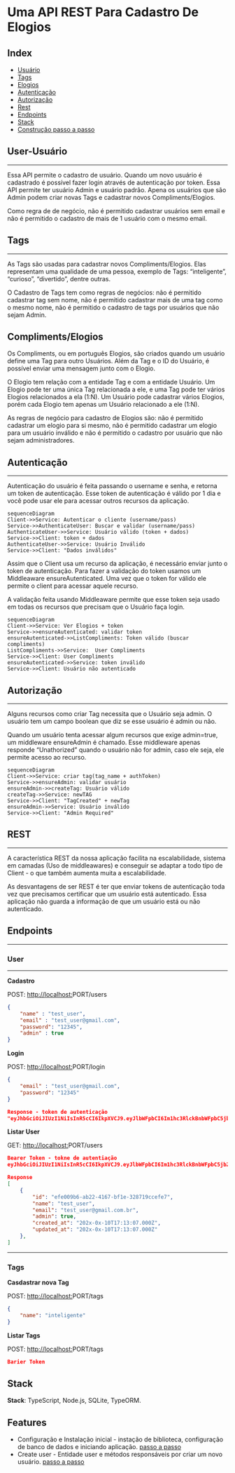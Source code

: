 # Uma API REST Para Cadastro De Elogios

## Index

- [Usuário](#User-Usuário)
- [Tags](#tags)
- [Elogios](#Compliment/Elogio)
- [Autenticação](#Autenticação)
- [Autorização](#Autorização)
- [Rest](#Rest)
- [Endpoints](#Endpoints)
- [Stack](#Stack)
- [Construção passo a passo](#Construção-passo-a-passo)

## User-Usuário

---

Essa API permite o cadastro de usuário. Quando um novo usuário é cadastrado é possível fazer login através de autenticação por token. Essa API permite ter usuário Admin e usuário padrão. Apena os usuários que são Admin podem criar novas Tags e cadastrar novos Compliments/Elogios.

Como regra de de negócio, não é permitido cadastrar usuários sem email e não é permitido o cadastro de mais de 1 usuário com o mesmo email.

## Tags

---

As Tags são usadas para cadastrar novos Compliments/Elogios. Elas representam uma qualidade de uma pessoa, exemplo de Tags: “inteligente”, “curioso”, “divertido”, dentre outras.

O Cadastro de Tags tem como regras de negócios: não é permitido cadastrar tag sem nome, não é permitido cadastrar mais de uma tag como o mesmo nome, não é permitido o cadastro de tags por usuários que não sejam Admin.

## Compliments/Elogios

Os Compliments, ou em português Elogios, são criados quando um usuário define uma Tag para outro Usuários. Além da Tag e o ID do Usuário, é possível enviar uma mensagem junto com o Elogio.

O Elogio tem relação com a entidade Tag e com a entidade Usuário. Um Elogio pode ter uma única Tag relacionada a ele, e uma Tag pode ter vários Elogios relacionados a ela (1:N). Um Usuário pode cadastrar vários Elogios, porém cada Elogio tem apenas um Usuário relacionado a ele (1:N). 

As regras de negócio para cadastro de Elogios são: não é permitido cadastrar um elogio para si mesmo, não é permitido cadastrar um elogio para um usuário inválido e não é permitido o cadastro por usuário que não sejam administradores.

## Autenticação

---

Autenticação do usuário é feita passando o username e senha, e retorna um token de autenticação. Esse token de autenticação é válido por 1 dia e você pode usar ele para acessar outros recursos da aplicação. 

```mermaid
sequenceDiagram
Client->>Service: Autenticar o cliente (username/pass) 
Service->>AuthenticateUser: Buscar e validar (username/pass)
AuthenticateUser->>Service: Usuário válido (token + dados)
Service->>Client: token + dados
AuthenticateUser->>Service: Usuário Inválido 
Service->>Client: "Dados inválidos"
```

Assim que o Client usa um recurso da aplicação, é necessário enviar junto o token de autenticação. Para fazer a validação do token usamos um Middleaware ensureAutenticated. Uma vez que o token for válido ele permite o client para acessar aquele recurso. 

A validação feita usando Middleaware permite que esse token seja usado em todas os recursos que precisam que o Usuário faça login.  

```mermaid
sequenceDiagram
Client->>Service: Ver Elogios + token
Service->>ensureAutenticated: validar token
ensureAutenticated->>ListCompliments: Token válido (buscar compliments)
ListCompliments->>Service:  User Compliments
Service->>Client: User Compliments
ensureAutenticated->>Service: token inválido
Service->>Client: Usuário não autenticado
```

## Autorização

---

Alguns recursos como criar Tag necessita que o Usuário seja admin. O usuário tem um campo boolean que diz se esse usuário é admin ou não. 

Quando um usuário tenta acessar algum recursos que exige admin=true, um middleware ensureAdmin é chamado. Esse middleware apenas responde “Unathorized” quando o usuário não for admin, caso ele seja, ele permite acesso ao recurso.

```mermaid
sequenceDiagram
Client->>Service: criar tag(tag_name + authToken) 
Service->>ensureAdmin: validar usuário
ensureAdmin->>createTag: Usuário válido
createTag->>Service: newTAG 
Service->>Client: "TagCreated" + newTag
ensureAdmin->>Service: Usuário inválido 
Service->>Client: "Admin Required"
```

## REST

---

A característica REST da nossa aplicação facilita na escalabilidade, sistema em camadas (Uso de middleawares) e conseguir se adaptar a todo tipo de Client - o que também aumenta muita a escalabilidade. 

As desvantagens de ser REST é ter que enviar tokens de autenticação toda vez que precisamos certificar que um usuário está autenticado. Essa aplicação não guarda a informação de que um usuário está ou não autenticado. 

## Endpoints

---

### User

---

******************Cadastro****************** 

POST: [http://localhost:](http://localhost:3000/)PORT/users

```json
{
	"name" : "test_user",
	"email" : "test_user@gmail.com",
	"password": "12345",
	"admin" : true
}
```

 **********Login**********

POST:  [http://localhost:](http://localhost:3000/)PORT/login

```json
{
	"email" : "test_user@gmail.com",
	"password": "12345"
}

Response - token de autenticação
"eyJhbGciOiJIUzI1NiIsInR5cCI6IkpXVCJ9.eyJlbWFpbCI6Im1hc3RlckBnbWFpbC5jb20iLCJpYXQiOjE2NzY5ODYyODAsImV4cCI6MTY3NzA3MjY4MCwic3ViIjoiYzlhNDc5ZmQtNmJiMC00NTBiLTgxODEtYjcxNjJmYWMxNTY0In0.0M9OUgFOiyyiSE78N4nfltrxF8GJ9i8LvYqt-meN8Jo"
```

************************Listar User************************ 

GET: [http://localhost:](http://localhost:3000/)PORT/users

```json
Bearer Token - tokne de autentiação
eyJhbGciOiJIUzI1NiIsInR5cCI6IkpXVCJ9.eyJlbWFpbCI6Im1hc3RlckBnbWFpbC5jb20iLCJpYXQiOjE2NzY5ODI3NzgsImV4cCI6MTY3NzA2OTE3OCwic3ViIjoiYzlhNDc5ZmQtNmJiMC00NTBiLTgxODEtYjcxNjJmYWMxNTY0In0.NSqgdfMTJoHbepVWqftGgG71tZ-KnJ-BnO9o185s5W0

Response 
[
	{
		"id": "efe009b6-ab22-4167-bf1e-328719ccefe7",
		"name": "test_user",
		"email": "test_user@gmail.com.br",
		"admin": true,
		"created_at": "202x-0x-10T17:13:07.000Z",
		"updated_at": "202x-0x-10T17:13:07.000Z"
	},
]
```

---

### Tags

**********************Casdastrar nova Tag**********************

POST:  [http://localhost:](http://localhost:3000/)PORT/tags

```json
{
	"name": "inteligente"
}
```

************************Listar Tags************************ 

POST: [http://localhost:](http://localhost:3000/)PORT/tags

```json
Barier Token 

```

## Stack

**Stack**: TypeScript, Node.js, SQLite, TypeORM.

## Features

- Configuração e Instalação inicial - instação de biblioteca, configuração de banco de dados e iniciando aplicação. [passo a passo](https://github.com/NathanMuniz/atribuir-tags/blob/main/passo-a-passo/configuracao-inicial.md)
- Create user - Entidade user e métodos responsáveis por criar um novo usuário. [passo a passo](https://github.com/NathanMuniz/atribuir-tags/blob/main/passo-a-passo/create-user.md)
